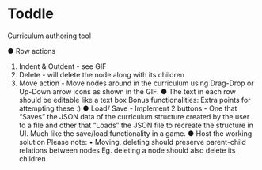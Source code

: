 # Toddle
Curriculum authoring tool 

● Row actions
1. Indent & Outdent - see GIF
2. Delete - will delete the node along with its children
3. Move action - Move nodes around in the curriculum using
Drag-Drop or Up-Down arrow icons as shown in the GIF.
● The text in each row should be editable like a text box
Bonus functionalities: Extra points for attempting these :)
● Load/ Save - Implement 2 buttons - One that “Saves” the JSON data of
the curriculum structure created by the user to a file and other that
“Loads” the JSON file to recreate the structure in UI. Much like the
save/load functionality in a game.
● Host the working solution
Please note:
• Moving, deleting should preserve parent-child relations between nodes
Eg. deleting a node should also delete its children
